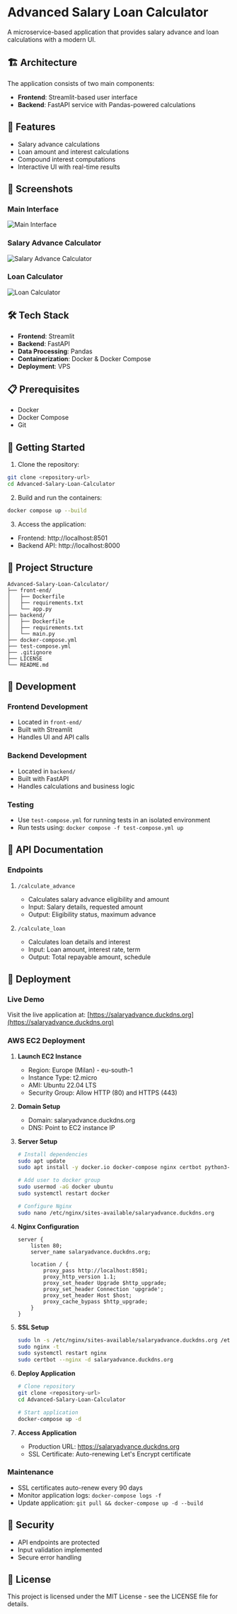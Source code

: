 # Advanced Salary Loan Calculator

A microservice-based application that provides salary advance and loan calculations with a modern UI.

## 🏗️ Architecture

The application consists of two main components:
- **Frontend**: Streamlit-based user interface
- **Backend**: FastAPI service with Pandas-powered calculations

## 🚀 Features

- Salary advance calculations
- Loan amount and interest calculations
- Compound interest computations
- Interactive UI with real-time results

## 📸 Screenshots

### Main Interface
![Main Interface](image1.png)

### Salary Advance Calculator
![Salary Advance Calculator](image%20copy.png)

### Loan Calculator
![Loan Calculator](image.png)

## 🛠️ Tech Stack

- **Frontend**: Streamlit
- **Backend**: FastAPI
- **Data Processing**: Pandas
- **Containerization**: Docker & Docker Compose
- **Deployment**: VPS

## 📋 Prerequisites

- Docker
- Docker Compose
- Git

## 🚀 Getting Started

1. Clone the repository:
```bash
git clone <repository-url>
cd Advanced-Salary-Loan-Calculator
```

2. Build and run the containers:
```bash
docker compose up --build
```

3. Access the application:
- Frontend: http://localhost:8501
- Backend API: http://localhost:8000

## 📁 Project Structure

```
Advanced-Salary-Loan-Calculator/
├── front-end/
│   ├── Dockerfile
│   ├── requirements.txt
│   └── app.py
├── backend/
│   ├── Dockerfile
│   ├── requirements.txt
│   └── main.py
├── docker-compose.yml
├── test-compose.yml
├── .gitignore
├── LICENSE
└── README.md
```

## 🔧 Development

### Frontend Development
- Located in `front-end/`
- Built with Streamlit
- Handles UI and API calls

### Backend Development
- Located in `backend/`
- Built with FastAPI
- Handles calculations and business logic

### Testing
- Use `test-compose.yml` for running tests in an isolated environment
- Run tests using: `docker compose -f test-compose.yml up`

## 📝 API Documentation

### Endpoints

1. `/calculate_advance`
   - Calculates salary advance eligibility and amount
   - Input: Salary details, requested amount
   - Output: Eligibility status, maximum advance

2. `/calculate_loan`
   - Calculates loan details and interest
   - Input: Loan amount, interest rate, term
   - Output: Total repayable amount, schedule

## 🚀 Deployment

### Live Demo
Visit the live application at: [https://salaryadvance.duckdns.org](https://salaryadvance.duckdns.org)

### AWS EC2 Deployment

1. **Launch EC2 Instance**
   - Region: Europe (Milan) - eu-south-1
   - Instance Type: t2.micro
   - AMI: Ubuntu 22.04 LTS
   - Security Group: Allow HTTP (80) and HTTPS (443)

2. **Domain Setup**
   - Domain: salaryadvance.duckdns.org
   - DNS: Point to EC2 instance IP

3. **Server Setup**
   ```bash
   # Install dependencies
   sudo apt update
   sudo apt install -y docker.io docker-compose nginx certbot python3-certbot-nginx

   # Add user to docker group
   sudo usermod -aG docker ubuntu
   sudo systemctl restart docker

   # Configure Nginx
   sudo nano /etc/nginx/sites-available/salaryadvance.duckdns.org
   ```

4. **Nginx Configuration**
   ```nginx
   server {
       listen 80;
       server_name salaryadvance.duckdns.org;

       location / {
           proxy_pass http://localhost:8501;
           proxy_http_version 1.1;
           proxy_set_header Upgrade $http_upgrade;
           proxy_set_header Connection 'upgrade';
           proxy_set_header Host $host;
           proxy_cache_bypass $http_upgrade;
       }
   }
   ```

5. **SSL Setup**
   ```bash
   sudo ln -s /etc/nginx/sites-available/salaryadvance.duckdns.org /etc/nginx/sites-enabled/
   sudo nginx -t
   sudo systemctl restart nginx
   sudo certbot --nginx -d salaryadvance.duckdns.org
   ```

6. **Deploy Application**
   ```bash
   # Clone repository
   git clone <repository-url>
   cd Advanced-Salary-Loan-Calculator

   # Start application
   docker-compose up -d
   ```

7. **Access Application**
   - Production URL: https://salaryadvance.duckdns.org
   - SSL Certificate: Auto-renewing Let's Encrypt certificate

### Maintenance

- SSL certificates auto-renew every 90 days
- Monitor application logs: `docker-compose logs -f`
- Update application: `git pull && docker-compose up -d --build`

## 🔐 Security

- API endpoints are protected
- Input validation implemented
- Secure error handling

## 📄 License

This project is licensed under the MIT License - see the LICENSE file for details.
